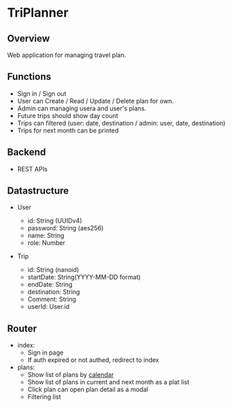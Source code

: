 # TriPlanner

## Overview
Web application for managing travel plan. 

## Functions
- Sign in / Sign out
- User can Create / Read / Update / Delete plan for own.
- Admin can managing usera and user's plans.
- Future trips should show day count
- Trips can filtered (user: date, destination / admin: user, date, destination)
- Trips for next month can be printed

## Backend
- REST APIs

## Datastructure
- User
  - id: String (UUIDv4)
  - password: String (aes256)
  - name: String
  - role: Number

- Trip
  - id: String (nanoid)
  - startDate: String(YYYY-MM-DD format)
  - endDate: String
  - destination: String
  - Comment: String
  - userId: User.id

## Router
- index:
  - Sign in page
  - If auth expired or not authed, redirect to index
- plans:
  - Show list of plans by [calendar](https://fullcalendar.io/)
  - Show list of plans in current and next month as a plat list
  - Click plan can open plan detail as a modal
  - Filtering list


